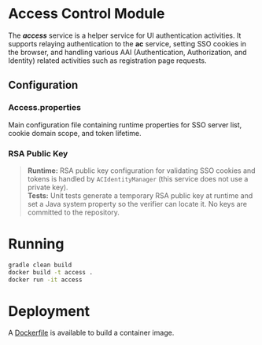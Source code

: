 # Access Control Module
The ***access*** service is a helper service for UI authentication activities. It supports relaying authentication to the **ac** service, setting SSO cookies in the browser, and handling various AAI (Authentication, Authorization, and Identity) related activities such as registration page requests.

## Configuration
### Access.properties
Main configuration file containing runtime properties for SSO server list, cookie domain scope, and token lifetime.

### RSA Public Key
> **Runtime:** RSA public key configuration for validating SSO cookies and tokens is handled by `ACIdentityManager` (this service does not use a private key).  
> **Tests:** Unit tests generate a temporary RSA public key at runtime and set a Java system property so the verifier can locate it. No keys are committed to the repository.

# Running
```bash
gradle clean build
docker build -t access .
docker run -it access
```
# Deployment
A [Dockerfile](Dockerfile) is available to build a container image.